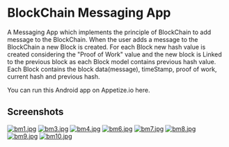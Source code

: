 # BlockChain Messaging App

A Messaging App which implements the principle of BlockChain to 
add message to the BlockChain. When the user adds a message to the 
BlockChain a new Block is created. For each Block new hash value is created 
considering the "Proof of Work" value and the new block is Linked to the previous block as each 
Block model contains previous hash value.
Each Block contains the block data(message), timeStamp, proof of work, current hash and previous hash.

You can run this Android app on Appetize.io here.


## Screenshots

[![bm1.jpg](https://i.postimg.cc/8C0Bywfn/bm1.jpg)](https://postimg.cc/rd5rs1JS)
[![bm3.jpg](https://i.postimg.cc/yNdyX2xZ/bm3.jpg)](https://postimg.cc/872vTKhp)
[![bm4.jpg](https://i.postimg.cc/cLTc3dxW/bm4.jpg)](https://postimg.cc/NK9Tqq2C)
[![bm6.jpg](https://i.postimg.cc/sXGPbSpf/bm6.jpg)](https://postimg.cc/ftZ09V21)
[![bm7.jpg](https://i.postimg.cc/cLdm6vNT/bm7.jpg)](https://postimg.cc/7fQ7WYhT)
[![bm8.jpg](https://i.postimg.cc/5NBgxwD6/bm8.jpg)](https://postimg.cc/HVLXz7Yg)
[![bm9.jpg](https://i.postimg.cc/m2fVfdXv/bm9.jpg)](https://postimg.cc/K4ftt5yf)
[![bm10.jpg](https://i.postimg.cc/xjbgZrRG/bm10.jpg)](https://postimg.cc/G9dkB569)

  
